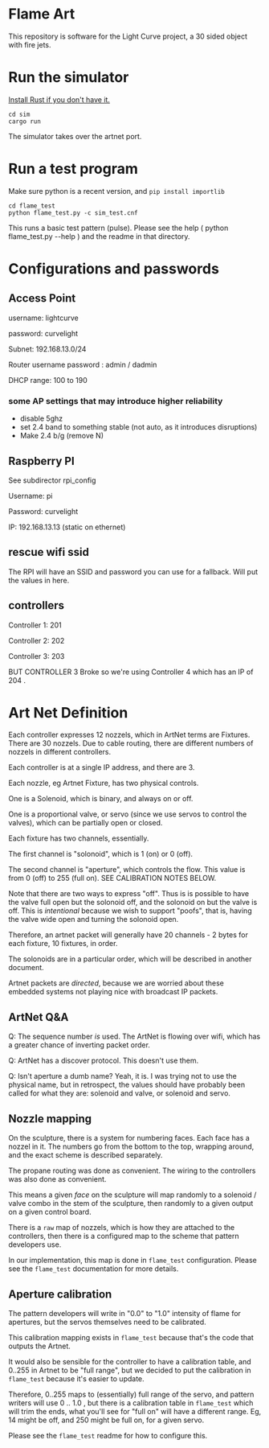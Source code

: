 # Flame Art

This repository is software for the Light Curve project,
a 30 sided object with fire jets.

# Run the simulator

[Install Rust if you don't have it.](https://www.rust-lang.org/tools/install)

```
cd sim
cargo run
```

The simulator takes over the artnet port.

# Run a test program

Make sure python is a recent version, and `pip install importlib`

```
cd flame_test
python flame_test.py -c sim_test.cnf
```

This runs a basic test pattern (pulse). Please see the help ( python flame_test.py --help )
and the readme in that directory.

# Configurations and passwords

## Access Point

username: lightcurve

password: curvelight

Subnet: 192.168.13.0/24

Router username password : admin / dadmin

DHCP range: 100 to 190

### some AP settings that may introduce higher reliability

- disable 5ghz
- set 2.4 band to something stable (not auto, as it introduces disruptions)
- Make 2.4 b/g (remove N)


## Raspberry PI

See subdirector rpi_config

Username: pi

Password: curvelight

IP: 192.168.13.13 (static on ethernet)

## rescue wifi ssid

The RPI will have an SSID and password you can use for a fallback. Will put the values in here.

## controllers

Controller 1: 201

Controller 2: 202

Controller 3: 203

BUT CONTROLLER 3 Broke so we're using Controller 4 which has an IP of 204 .

# Art Net Definition

Each controller expresses 12 nozzels, which in ArtNet terms are Fixtures.
There are 30 nozzels. Due to cable routing, there are different numbers of nozzels in different controllers.

Each controller is at a single IP address, and there are 3.

Each nozzle, eg Artnet Fixture, has two physical controls.

One is a Solenoid, which is binary, and always on or off.

One is a proportional valve, or servo (since we use servos to control the valves), which can be partially open or closed.

Each fixture has two channels, essentially. 

The first channel is "solonoid", which is 1 (on) or 0 (off).

The second channel is "aperture", which controls the flow. This value is from 0 (off) to 255 (full on). SEE CALIBRATION NOTES BELOW.

Note that there are two ways to express "off". Thus is is possible to have the valve full open but the solonoid off, and the solonoid on but the valve is off. This is _intentional_ because we wish to support "poofs", that is, having the valve wide open and turning the solonoid open.

Therefore, an artnet packet will generally have 20 channels - 2 bytes for each fixture, 10 fixtures, in order.

The solonoids are in a particular order, which will be described in another document.

Artnet packets are _directed_, because we are worried about these embedded systems not playing nice with broadcast IP packets.

## ArtNet Q&A

Q: The sequence number _is_ used. The ArtNet is flowing over wifi, which has a greater chance of inverting packet order.

Q: ArtNet has a discover protocol. This doesn't use them.

Q: Isn't aperture a dumb name? Yeah, it is. I was trying not to use the physical name, but in retrospect, the values should have probably been called for what they are: solenoid and valve, or solenoid and servo.

## Nozzle mapping

On the sculpture, there is a system for numbering faces. Each face has a nozzel in it. The numbers go from the bottom to the top, wrapping around, and the exact scheme is described separately.

The propane routing was done as convenient. The wiring to the controllers was also done as convenient.

This means a given *face* on the sculpture will map randomly to a solenoid / valve combo in the stem of the sculpture, then randomly to a given output on a given control board.

There is a `raw` map of nozzels, which is how they are attached to the controllers, then there is a configured map to the scheme that pattern developers use.

In our implementation, this map is done in `flame_test` configuration. Please see the `flame_test` documentation for more details.

## Aperture calibration

The pattern developers will write in "0.0" to "1.0" intensity of flame for apertures, but the servos themselves need to be calibrated.

This calibration mapping exists in `flame_test` because that's the code that outputs the Artnet.

It would also be sensible for the controller to have a calibration table, and 0..255 in Artnet to be "full range", but we decided to put the calibration in `flame_test` because it's easier to update.

Therefore, 0..255 maps to (essentially) full range of the servo, and pattern writers will use 0 .. 1.0 , but there is a calibration table in `flame_test` which will trim the ends, what you'll see for "full on"
will have a different range. Eg, 14 might be off, and 250 might be full on, for a given servo.

Please see the `flame_test` readme for how to configure this.